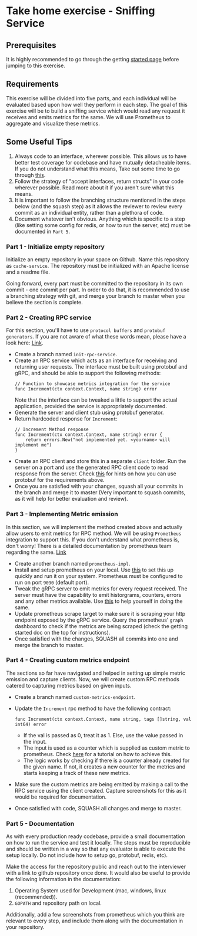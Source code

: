 # Take home exercise - Sniffing Service

## Prerequisites
It is highly recommended to go through the getting [started page](main/getting-started.md) before jumping to this exercise.

## Requirements
This exercise will be divided into five parts, and each individual will be evaluated based upon how well they perform in each step.
The goal of this exercise will be to build a sniffing service which would read any request it receives and emits metrics for the same. We will use Prometheus to aggregate and visualize these metrics.

## Some Useful Tips
1. Always code to an interface, wherever possible. This allows us to have better test coverage for codebase and have mutually detacheable items. If you do not understand what this means, Take out some time to go through [this](https://medium.com/rungo/interfaces-in-go-ab1601159b3a).
2. Follow the strategy of "accept interfaces, return structs" in your code wherever possible. Read more about it if you aren't sure what this means.
3. It is important to follow the branching structure mentioned in the steps below (and the squash step) as it allows the reviewer to review every commit as an individual entity, rather than a plethora of code.
4. Document whatever isn't obvious. Anything which is specific to a step (like setting some config for redis, or how to run the server, etc) must be documented in `Part 5`.


### Part 1 - Initialize empty repository
Initialize an empty repository in your space on Github. Name this repository as `cache-service`. The repository must be initialized with an Apache license and a readme file.

Going forward, every part must be committed to the repository in its own commit - one commit per part. In order to do that, it is recommended to use a branching strategy with git, and merge your branch to master when you believe the section is complete.

### Part 2 - Creating RPC service
For this section, you'll have to use `protocol buffers` and `protobuf generators`. If you are not aware of what these words mean, please have a look here: [Link](https://developers.google.com/protocol-buffers/docs/reference/go-generated).

* Create a branch named `init-rpc-service`.
* Create an RPC service which acts as an interface for receiving and returning user requests. The interface must be built using protobuf and gRPC, and should be able to support the following methods:
    ```
    // Function to showcase metrics integration for the service
    func Increment(ctx context.Context, name string) error
    ```
    Note that the interface can be tweaked a little to support the actual application, provided the service is appropriately documented.
* Generate the server and client stub using protobuf generator.
* Return hardcoded response for `Increment`:
    ```
    // Increment Method response
    func Increment(ctx context.Context, name string) error {
        return errors.New("not implemented yet. <yourname> will implement me")
    }
    ```
* Create an RPC client and store this in a separate `client` folder. Run the server on a port and use the generated RPC client code to read response from the server.
   Check [this](https://grpc.io/docs/languages/go/basics/) for hints on how you can use protobuf for the requirements above.
* Once you are satisfied with your changes, squash all your commits in the branch and merge it to master (Very important to squash commits, as it will help for better evaluation and review).

### Part 3 - Implementing Metric emission
In this section, we will implement the method created above and actually allow users to emit metrics for RPC method.
We will be using `Prometheus` integration to support this. If you don't understand what prometheus is, don't worry! There is a detailed documentation by prometheus team regarding the same. [Link](https://prometheus.io/docs/introduction/overview/) 
* Create another branch named `prometheus-impl`.
* Install and setup prometheus on your local. Use [this](https://prometheus.io/docs/prometheus/latest/getting_started/) to set this up quickly and run it on your system. Prometheus must be configured to run on port `9090` (default port).
* Tweak the gRPC server to emit metrics for every request received. The server must have the capability to emit historgrams, counters, errors and any other metrics available. Use [this](https://github.com/grpc-ecosystem/go-grpc-prometheus) to help yourself in doing the same.
* Update prometheus scrape target to make sure it is scraping your http endpoint exposed by the gRPC service. Query the prometheus' `graph` dashboard to check if the metrics are being scraped (check the getting started doc on the top for instructions).
* Once satisfied with the changes, SQUASH all commits into one and merge the branch to master.

### Part 4 - Creating custom metrics endpoint
The sections so far have navigated and helped in setting up simple metric emission and capture clients. Now, we will create custom RPC methods catered to capturing metrics based on given inputs.

* Create a branch named `custom-metrics-endpoint`.
* Update the `Increment` rpc method to have the following contract:
    ```
    func Increment(ctx context.Context, name string, tags []string, val int64) error
    ```
    * If the val is passed as 0, treat it as 1. Else, use the value passed in the input.
    * The input is used as a counter which is supplied as custom metric to prometheus. Check [here](https://prometheus.io/docs/guides/go-application/) for a tutorial on how to achieve this. 
    * The logic works by checking if there is a counter already created for the given name. If not, it creates a new counter for the metrics and starts keeping a track of these new metrics.

*  Make sure the custom metrics are being emitted by making a call to the RPC service using the client created. Capture screenshots for this as it would be required for documentation.
* Once satisfied with code, SQUASH all changes and merge to master.

### Part 5 - Documentation
As with every production ready codebase, provide a small documentation on how to run the service and test it locally. The steps must be reproducible and should be written in a way so that any evaluator is able to execute the setup locally. Do not include how to setup go, protobuf, redis, etc).

Make the access for the repository public and reach out to the interviewer with a link to github repository once done. It would also be useful to provide the following information in the documentation:
1. Operating System used for Development (mac, windows, linux (recommended)).
2. `GOPATH` and repository path on local.

Additionally, add a few screenshots from prometheus which you think are relevant to every step, and include them along with the documentation in your repository.
